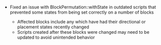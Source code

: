 

-   Fixed an issue with BlockPermutation::withState in outdated scripts that prevented some states from being set correctly on a number of blocks
    
    -   Affected blocks include any which have had their directional or placement states recently changed
    -   Scripts created after these blocks were changed may need to be updated to avoid unintended behavior

